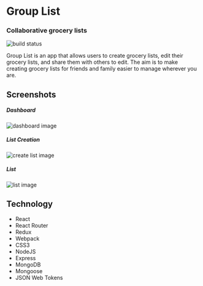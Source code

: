 # Group List
### Collaborative grocery lists

![build status](https://travis-ci.org/aaronr5/Grocery-list-app.svg?branch=master)

Group List is an app that allows users to create grocery lists, edit their grocery lists, and share them with others to edit. The aim is to make creating grocery lists for friends and family easier to manage wherever you are.

## Screenshots


##### Dashboard
![dashboard image](http://i.imgur.com/hEpgJ9W.png)

##### List Creation
![create list image](http://i.imgur.com/KOHQosD.png)

##### List
![list image](http://i.imgur.com/pJnvOq1.png)

## Technology
- React
- React Router
- Redux
- Webpack
- CSS3
- NodeJS
- Express
- MongoDB
- Mongoose
- JSON Web Tokens
